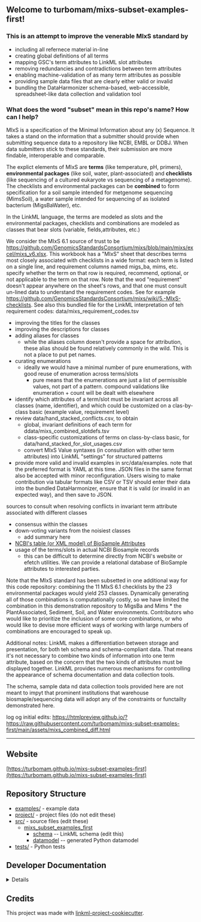 ## Welcome to turbomam/mixs-subset-examples-first!

### This is an attempt to improve the venerable MIxS standard by

- including all refernece material in-line
- creating global definitions of all terms
- mapping GSC's term attributes to LinkML slot attributes
- removing redundancies and contradictions between term attributes
- enabling machine-validation of as many term attributes as possible
- providing sample data files that are clearly either valid or invalid
- bundling the DataHarmonizer schema-based, web-accessible, spreadsheet-like data collection and validation tool

### What does the word "subset" mean in this repo's name? How can I help?

MIxS is a specification of the Minimal Information about any (x) Sequence. It takes a stand on the information that a
submitter should provide when submitting sequence data to a repository like NCBI, EMBL or DDBJ. When data submitters
stick to these standards, their submission are more findable, interoperable and comparable.

The explict elements of MIxS are **terms** (like temperature, pH, primers), **environmental packages** (like soil,
water, plant-associated) and **checklists** (like sequencing of a cultured eukaryote vs sequencing of a metagenome). The
checklists and environmental packages can be **combined** to form specification for a soil sample intended for metgenome
sequencing (MimsSoil), a water sample intended for sequencing of as isolated bacterium (MigsBaWater), etc.

In the LinkML language, the terms are modeled as slots and the environmental packages, checklists and combinations are
modeled as classes that bear slots (variable, fields,attributes, etc.)

We consider the MIxS 6.1 source of trust to
be https://github.com/GenomicsStandardsConsortium/mixs/blob/main/mixs/excel/mixs_v6.xlsx. This workbook has a "MIxS"
sheet that describes terms most closely associated with checklists in a wide format: each term is listed on a single
line, and requirement columns named migs_ba, mims, etc. specify whether the term on that row is required, recommend,
optional, or not applicable to the term on that row. Note that the wod "requirement" doesn't appear anywhere on the
sheet's rows, and that one must consult un-lined data to understand the requirement codes. See for
example https://github.com/GenomicsStandardsConsortium/mixs/wiki/5.-MIxS-checklists. See also this bundled file for the
LinkML interpretation of teh requirement codes: data/mixs_requirement_codes.tsv

- improving the titles for the classes
- improving the descriptions for classes
- adding aliases for classes
    - while the aliases column doesn't provide a space for attribution, these alias should be found relatively commonly
      in the wild. This is not a place to put pet names.
- curating enumerations
    - ideally we would have a minimal number of pure enumerations, with good reuse of enumeration across terms/slots
        - pure means that the enumerations are just a list of permissible values, not part of a pattern. compound
          validations like enumeration + count will be dealt with elsewhere
- identify which attributes of a term/slot must be invariant across all classes (name, identifier), and which could be
  customized on a clas-by-class basic (example value, requirement level)
- review data/hand_stacked_conflicts.csv, to obtain
    - global, invariant definitions of each term for ddata/mixs_combined_slotdefs.tsv
    - class-specific customizations of terms on class-by-class basic, for data/hand_stacked_for_slot_usages.csv
    - convert MIxS Value syntaxes (in consultation with other term attributes) into LinkML "settings" for structured
      patterns
- provide more valid and invalid examples in src/data/examples. note that the preferred format is YAML at this time.
  JSON files in the same format also be accepted with minor reconfiguration. Users wising to make contribution via
  tabular formats like CSV or TSV should enter their data into the bundled DataHarmonizer, ensure that it is valid (or
  invalid in an expected way), and then save to JSON.

sources to consult when resolving conflicts in invariant term attribute associated with different classes

- consensus within the classes
- down-voting variants from the noisiest classes
    - add summary here
- [NCBI's table (or XML model) of  BioSample Attributes](https://www.ncbi.nlm.nih.gov/biosample/docs/attributes/)
- usage of the terms/slots in actual NCBI Biosample records
    - this can be difficult to determine directly from NCBI's website or efetch utilities. We can provide a relational
      database of BioSample attributes to interested parties.

Note that the MIxS standard has been subsetted in one additional way for this code repository: combining the 11 MIxS 6.1
checklists by the 23 environmental packages would yield 253 classes. Dynamically generating all of those combinations is
computationally costly, so we have limited the combination in this demonstration repository to MigsBa and Mims * the
PlantAssociated, Sediment, Soil, and Water environments. Contributors who would like to prioritize the inclusion of some
core combinations, or who would like to devise more efficient ways of working with large numbers of combinations are
encouraged to speak up.

Additional notes:
LinkML makes a differentiation between storage and presentation, for both teh schema and schema-compliant data. That
means it's not necessary to combine two kinds of information into one term attribute, based on the concern that the two
kinds of attributes must be displayed together. LinkML provides numerous mechanisms for controlling the appearance of
schema documentation and data collection tools.

The schema, sample data nd data collection tools provided here are not meant to impyt that prominent institutions that warehouse biosmaple/sequencing data will adopt any of the constraints or functailty demonstrated here. 

log og initial
edits: https://htmlpreview.github.io/?https://raw.githubusercontent.com/turbomam/mixs-subset-examples-first/main/assets/mixs_combined_diff.html

----

## Website

[https://turbomam.github.io/mixs-subset-examples-first](https://turbomam.github.io/mixs-subset-examples-first)

## Repository Structure

* [examples/](examples/) - example data
* [project/](project/) - project files (do not edit these)
* [src/](src/) - source files (edit these)
    * [mixs_subset_examples_first](src/mixs_subset_examples_first)
        * [schema](src/mixs_subset_examples_first/schema) -- LinkML schema
          (edit this)
        * [datamodel](src/mixs_subset_examples_first/datamodel) -- generated
          Python datamodel
* [tests/](tests/) - Python tests

## Developer Documentation

<details>
Use the `make` command to generate project artefacts:

* `make all`: make everything
* `make deploy`: deploys site

</details>

## Credits

This project was made with
[linkml-project-cookiecutter](https://github.com/linkml/linkml-project-cookiecutter).
